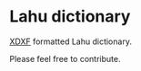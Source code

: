 # Lahu dictionary

[XDXF](https://github.com/soshial/xdxf_makedict/blob/master/format_standard/xdxf_description.md)
formatted Lahu dictionary.

Please feel free to contribute.
